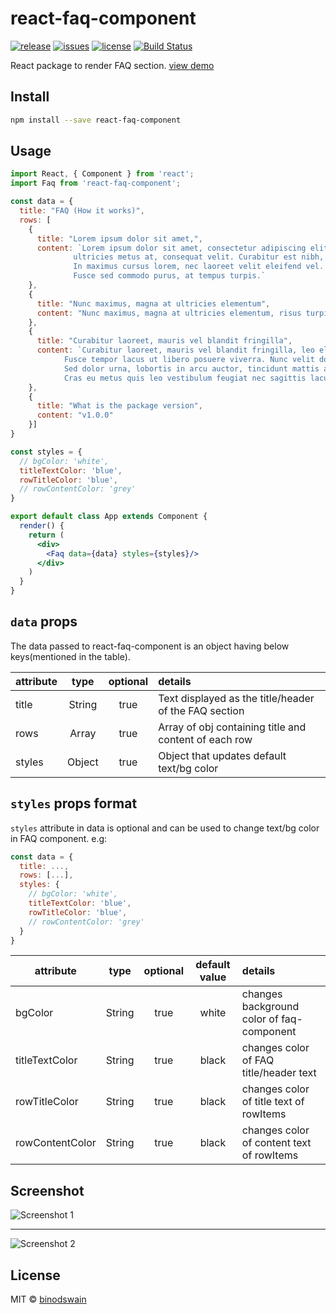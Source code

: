 # react-faq-component

[![release](https://badgen.net/npm/v/react-faq-component)](https://www.npmjs.com/package/react-faq-component)
[![issues](https://badgen.net/github/issues/binodswain/react-faq-component)](https://github.com/binodswain/react-faq-component/issues)
[![license](https://badgen.net/github/license/binodswain/react-faq-component)](https://github.com/binodswain/react-faq-component/blob/master/LICENSE)
[![Build Status](https://travis-ci.com/binodswain/react-faq-component.svg?branch=master)](https://travis-ci.com/binodswain/react-faq-component)

React package to render FAQ section.
[view demo](https://binodswain.github.io/react-faq-component/)

## Install

```bash
npm install --save react-faq-component
```

## Usage

```jsx
import React, { Component } from 'react';
import Faq from 'react-faq-component';

const data = {
  title: "FAQ (How it works)",
  rows: [
    {
      title: "Lorem ipsum dolor sit amet,",
      content: `Lorem ipsum dolor sit amet, consectetur adipiscing elit. In sed tempor sem. Aenean vel turpis feugiat, 
              ultricies metus at, consequat velit. Curabitur est nibh, varius in tellus nec, mattis pulvinar metus. 
              In maximus cursus lorem, nec laoreet velit eleifend vel. Ut aliquet mauris tortor, sed egestas libero interdum vitae. 
              Fusce sed commodo purus, at tempus turpis.`
    },
    {
      title: "Nunc maximus, magna at ultricies elementum",
      content: "Nunc maximus, magna at ultricies elementum, risus turpis vulputate quam, vitae convallis ex tortor sed dolor."
    },
    {
      title: "Curabitur laoreet, mauris vel blandit fringilla",
      content: `Curabitur laoreet, mauris vel blandit fringilla, leo elit rhoncus nunc, ac sagittis leo elit vel lorem. 
            Fusce tempor lacus ut libero posuere viverra. Nunc velit dolor, tincidunt at varius vel, laoreet vel quam. 
            Sed dolor urna, lobortis in arcu auctor, tincidunt mattis ante. Vivamus venenatis ultricies nibh in volutpat. 
            Cras eu metus quis leo vestibulum feugiat nec sagittis lacus.Mauris vulputate arcu sed massa euismod dignissim. `
    },
    {
      title: "What is the package version",
      content: "v1.0.0"
    }]
}

const styles = {
  // bgColor: 'white',
  titleTextColor: 'blue',
  rowTitleColor: 'blue',
  // rowContentColor: 'grey'
}

export default class App extends Component {
  render() {
    return (
      <div>
        <Faq data={data} styles={styles}/>
      </div>
    )
  }
}

```
## `data` props
The data passed to react-faq-component is an object having below keys(mentioned in the table).

| attribute| type  |optional | details  |
| ---------|:-----:|:-------:|:---------|
| title    |String |true     |Text displayed as the title/header of the FAQ section|
| rows     |Array  |true     |Array of obj containing title and content of each row|
| styles   |Object |true     |Object that updates default text/bg color            |

## `styles` props format
`styles` attribute in data is optional and can be used to change text/bg color in FAQ component.
e.g:
```js
const data = {
  title: ...,
  rows: [...],
  styles: {
    // bgColor: 'white',
    titleTextColor: 'blue',
    rowTitleColor: 'blue',
    // rowContentColor: 'grey'
  }
}
```
| attribute       | type  |optional |default value | details  |
| ----------------|:-----:|:-------:|:------------:|:---------|
| bgColor         |String |true     |white         |changes background color of faq-component|
| titleTextColor  |String |true     |black         |changes color of FAQ title/header text   |
| rowTitleColor   |String |true     |black         |changes color of title text of rowItems  |
| rowContentColor |String |true     |black         |changes color of content text of rowItems|

## Screenshot

![Screenshot 1](/example/closed.png?raw=true "closed state")
***
![Screenshot 2](/example/expanded.png?raw=true "expanded state")

## License

MIT © [binodswain](https://github.com/binodswain)
